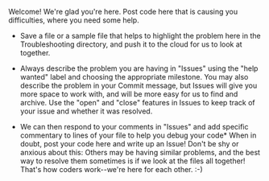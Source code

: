 Welcome! We're glad you're here. Post code here that is causing you difficulties, where you need some help. 

* Save a file or a sample file that helps to highlight the problem here in the Troubleshooting directory, and push it to the cloud for us to look at together. 

* Always describe the problem you are having in "Issues" using the "help wanted" label and choosing the appropriate milestone. You may also describe the problem in your Commit message, but
Issues will give you more space to work with, and will be more easy for us to find and archive. Use the "open" and "close" features in Issues to keep track of your issue and
whether it was resolved.

* We can then respond to your comments in "Issues" and add specific commentary to lines of your file to help you debug your code* When in doubt, post your code here and write up an Issue! Don't be shy or anxious about this: Others may be having similar problems, and the best way to resolve them sometimes is if we look at the files all together! That's how coders work--we're here for each other. :-)
